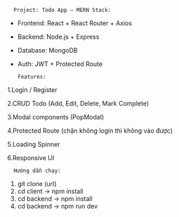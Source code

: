       Project: Todo App — MERN Stack:
+ Frontend: React + React Router + Axios
+ Backend: Node.js + Express
+ Database: MongoDB
+ Auth: JWT + Protected Route
  
      Features:
1.Login / Register  

2.CRUD Todo (Add, Edit, Delete, Mark Complete)

3.Modal components (PopModal)

4.Protected Route (chặn không login thì không vào được)

5.Loading Spinner

6.Responsive UI

      Hướng dẫn chạy:
  1. git clone (url)
  2. cd client -> npm install
  3. cd backend -> npm install
  4. cd backend -> npm run dev 
